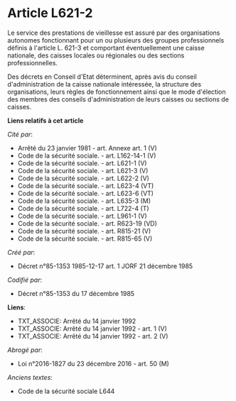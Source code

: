 # Article L621-2

Le service des prestations de vieillesse est assuré par des organisations autonomes fonctionnant pour un ou plusieurs des
groupes professionnels définis à l'article L. 621-3 et comportant éventuellement une caisse nationale, des caisses locales ou
régionales ou des sections professionnelles. 

Des décrets en Conseil d'Etat déterminent, après avis du conseil d'administration de la caisse nationale intéressée, la
structure des organisations, leurs règles de fonctionnement ainsi que le mode d'élection des membres des conseils
d'administration de leurs caisses ou sections de caisses.

**Liens relatifs à cet article**

_Cité par_:

  - Arrêté du 23 janvier 1981 - art. Annexe art. 1 (V)
  - Code de la sécurité sociale. - art. L162-14-1 (V)
  - Code de la sécurité sociale. - art. L621-1 (V)
  - Code de la sécurité sociale. - art. L621-3 (V)
  - Code de la sécurité sociale. - art. L622-2 (V)
  - Code de la sécurité sociale. - art. L623-4 (VT)
  - Code de la sécurité sociale. - art. L623-6 (VT)
  - Code de la sécurité sociale. - art. L635-3 (M)
  - Code de la sécurité sociale. - art. L722-4 (T)
  - Code de la sécurité sociale. - art. L961-1 (V)
  - Code de la sécurité sociale. - art. R623-19 (VD)
  - Code de la sécurité sociale. - art. R815-21 (V)
  - Code de la sécurité sociale. - art. R815-65 (V)

_Créé par_:

  - Décret n°85-1353 1985-12-17 art. 1 JORF 21 décembre 1985

_Codifié par_:

  - Décret n°85-1353 du 17 décembre 1985

**Liens**:

  - TXT_ASSOCIE: Arrêté du 14 janvier 1992
  - TXT_ASSOCIE: Arrêté du 14 janvier 1992 - art. 1 (V)
  - TXT_ASSOCIE: Arrêté du 14 janvier 1992 - art. 2 (V)

_Abrogé par_:

  - Loi n°2016-1827 du 23 décembre 2016 - art. 50 (M)

_Anciens textes_:

  - Code de la sécurité sociale L644
